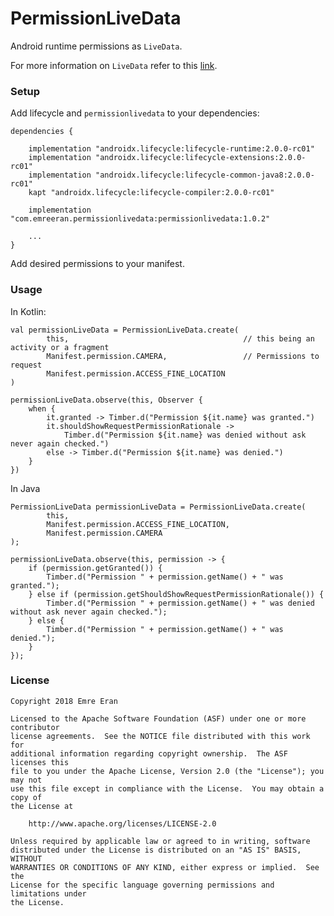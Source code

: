 # PermissionLiveData

Android runtime permissions as ```LiveData```.

For more information on ```LiveData``` refer to this [link][livedata].

### Setup
Add lifecycle and ```permissionlivedata``` to your dependencies:

```
dependencies {

    implementation "androidx.lifecycle:lifecycle-runtime:2.0.0-rc01"
    implementation "androidx.lifecycle:lifecycle-extensions:2.0.0-rc01"
    implementation "androidx.lifecycle:lifecycle-common-java8:2.0.0-rc01"
    kapt "androidx.lifecycle:lifecycle-compiler:2.0.0-rc01"

    implementation "com.emreeran.permissionlivedata:permissionlivedata:1.0.2"

    ...
}
```

Add desired permissions to your manifest.

### Usage

In Kotlin:

```
val permissionLiveData = PermissionLiveData.create(
        this,                                       // this being an activity or a fragment
        Manifest.permission.CAMERA,                 // Permissions to request
        Manifest.permission.ACCESS_FINE_LOCATION
)

permissionLiveData.observe(this, Observer {
    when {
        it.granted -> Timber.d("Permission ${it.name} was granted.")
        it.shouldShowRequestPermissionRationale ->
            Timber.d("Permission ${it.name} was denied without ask never again checked.")
        else -> Timber.d("Permission ${it.name} was denied.")
    }
})
```

In Java

```
PermissionLiveData permissionLiveData = PermissionLiveData.create(
        this,
        Manifest.permission.ACCESS_FINE_LOCATION,
        Manifest.permission.CAMERA
);

permissionLiveData.observe(this, permission -> {
    if (permission.getGranted()) {
        Timber.d("Permission " + permission.getName() + " was granted.");
    } else if (permission.getShouldShowRequestPermissionRationale()) {
        Timber.d("Permission " + permission.getName() + " was denied without ask never again checked.");
    } else {
        Timber.d("Permission " + permission.getName() + " was denied.");
    }
});
```

[livedata]: https://developer.android.com/topic/libraries/architecture/livedata

### License

```
Copyright 2018 Emre Eran

Licensed to the Apache Software Foundation (ASF) under one or more contributor
license agreements.  See the NOTICE file distributed with this work for
additional information regarding copyright ownership.  The ASF licenses this
file to you under the Apache License, Version 2.0 (the "License"); you may not
use this file except in compliance with the License.  You may obtain a copy of
the License at

    http://www.apache.org/licenses/LICENSE-2.0

Unless required by applicable law or agreed to in writing, software
distributed under the License is distributed on an "AS IS" BASIS, WITHOUT
WARRANTIES OR CONDITIONS OF ANY KIND, either express or implied.  See the
License for the specific language governing permissions and limitations under
the License.
```